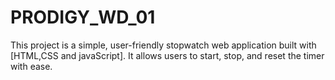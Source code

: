 # PRODIGY_WD_01

This project is a simple, user-friendly stopwatch web application built with [HTML,CSS and javaScript]. It allows users to start, stop, and reset the timer with ease.

